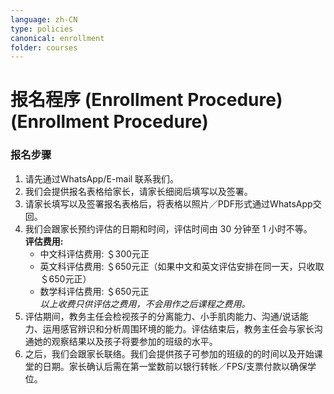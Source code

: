 ```yaml
---
language: zh-CN
type: policies
canonical: enrollment
folder: courses
---
```


# 报名程序 (Enrollment Procedure) (Enrollment Procedure)

### 报名步骤
1. 请先通过WhatsApp/E-mail 联系我们。  
2. 我们会提供报名表格给家长，请家长细阅后填写以及签署。  
3. 请家长填写以及签署报名表格后，将表格以照片／PDF形式通过WhatsApp交回。  
4. 我们会跟家长预约评估的日期和时间，评估时间由 30 分钟至 1 小时不等。  
   **评估费用:**  
   - 中文科评估费用: ＄300元正  
   - 英文科评估费用: ＄650元正（如果中文和英文评估安排在同一天，只收取＄650元正）  
   - 数学科评估费用: ＄650元正  
   *以上收费只供评估之费用，不会用作之后课程之费用。*  
5. 评估期间，教务主任会检视孩子的分离能力、小手肌肉能力、沟通/说话能力、运用感官辨识和分析周围环境的能力。评估结束后，教务主任会与家长沟通她的观察结果以及孩子将要参加的班级的水平。  
6. 之后，我们会跟家长联络。我们会提供孩子可参加的班级的的时间以及开始课堂的日期。家长确认后需在第一堂数前以银行转帐／FPS/支票付款以确保学位。